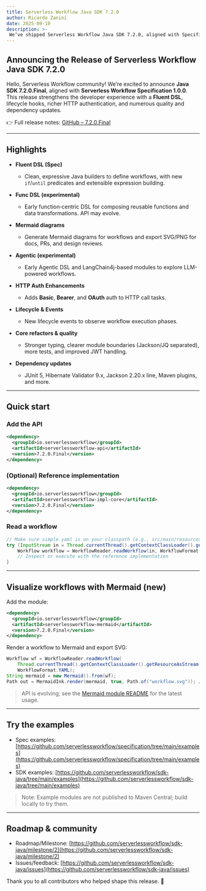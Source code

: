 ```yaml
---
title: Serverless Workflow Java SDK 7.2.0
author: Ricardo Zanini
date: 2025-09-10
description: >-
 We’ve shipped Serverless Workflow Java SDK 7.2.0, aligned with Specification 1.0.0, with a brand-new Fluent DSL, experimental Func DSL, Mermaid diagrams, auth enhancements, and more.
---
```


## Announcing the Release of Serverless Workflow Java SDK 7.2.0

Hello, Serverless Workflow community! We’re excited to announce **Java SDK 7.2.0.Final**, aligned with **Serverless Workflow Specification 1.0.0**. This release strengthens the developer experience with a **Fluent DSL**, lifecycle hooks, richer HTTP authentication, and numerous quality and dependency updates.

👉 Full release notes: [GitHub – 7.2.0.Final](https://github.com/serverlessworkflow/sdk-java/releases/tag/7.2.0.Final)

---

## Highlights

* **Fluent DSL (Spec)**

  * Clean, expressive Java builders to define workflows, with new `if`/`until` predicates and extensible expression building.
* **Func DSL (experimental)**

  * Early function‑centric DSL for composing reusable functions and data transformations. API may evolve.
* **Mermaid diagrams**

  * Generate Mermaid diagrams for workflows and export SVG/PNG for docs, PRs, and design reviews.
* **Agentic (experimental)**

  * Early Agentic DSL and LangChain4j-based modules to explore LLM-powered workflows.
* **HTTP Auth Enhancements**

  * Adds **Basic**, **Bearer**, and **OAuth** auth to HTTP call tasks.
* **Lifecycle & Events**

  * New lifecycle events to observe workflow execution phases.
* **Core refactors & quality**

  * Stronger typing, clearer module boundaries (Jackson/JQ separated), more tests, and improved JWT handling.
* **Dependency updates**

  * JUnit 5, Hibernate Validator 9.x, Jackson 2.20.x line, Maven plugins, and more.

---

## Quick start

### Add the API

```xml
<dependency>
  <groupId>io.serverlessworkflow</groupId>
  <artifactId>serverlessworkflow-api</artifactId>
  <version>7.2.0.Final</version>
</dependency>
```

### (Optional) Reference implementation

```xml
<dependency>
  <groupId>io.serverlessworkflow</groupId>
  <artifactId>serverlessworkflow-impl-core</artifactId>
  <version>7.2.0.Final</version>
</dependency>
```

### Read a workflow

```java
// Make sure simple.yaml is on your classpath (e.g., src/main/resources)
try (InputStream in = Thread.currentThread().getContextClassLoader().getResourceAsStream("simple.yaml")) {
    Workflow workflow = WorkflowReader.readWorkflow(in, WorkflowFormat.YAML);
    // Inspect or execute with the reference implementation
}
```

---

## Visualize workflows with Mermaid (new)

Add the module:

```xml
<dependency>
  <groupId>io.serverlessworkflow</groupId>
  <artifactId>serverlessworkflow-mermaid</artifactId>
  <version>7.2.0.Final</version>
</dependency>
```

Render a workflow to Mermaid and export SVG:

```java
Workflow wf = WorkflowReader.readWorkflow(
    Thread.currentThread().getContextClassLoader().getResourceAsStream("simple.yaml"),
    WorkflowFormat.YAML);
String mermaid = new Mermaid().from(wf);
Path out = MermaidInk.render(mermaid, true, Path.of("workflow.svg")); // true = svg
```

> API is evolving; see the [Mermaid module README](https://github.com/serverlessworkflow/sdk-java/tree/main/mermaid) for the latest usage.

---

## Try the examples

* Spec examples: [https://github.com/serverlessworkflow/specification/tree/main/examples](https://github.com/serverlessworkflow/specification/tree/main/examples)
* SDK examples: [https://github.com/serverlessworkflow/sdk-java/tree/main/examples](https://github.com/serverlessworkflow/sdk-java/tree/main/examples)

> Note: Example modules are not published to Maven Central; build locally to try them.

---

## Roadmap & community

* Roadmap/Milestone: [https://github.com/serverlessworkflow/sdk-java/milestone/2](https://github.com/serverlessworkflow/sdk-java/milestone/2)
* Issues/feedback: [https://github.com/serverlessworkflow/sdk-java/issues](https://github.com/serverlessworkflow/sdk-java/issues)

Thank you to all contributors who helped shape this release. 🎉

